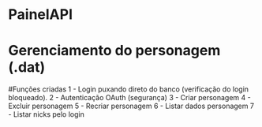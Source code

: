 # PainelAPI
# Gerenciamento do personagem (.dat)

#Funções criadas
1 - Login puxando direto do banco (verificação do login bloqueado).
2 - Autenticação OAuth (segurança)
3 - Criar personagem
4 - Excluir personagem
5 - Recriar personagem
6 - Listar dados personagem
7 - Listar nicks pelo login

